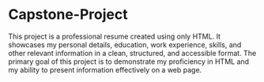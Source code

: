 # Capstone-Project
This project is a professional resume created using only HTML. It showcases my personal details, education, work experience, skills, and other relevant information in a clean, structured, and accessible format. The primary goal of this project is to demonstrate my proficiency in HTML and my ability to present information effectively on a web page.
